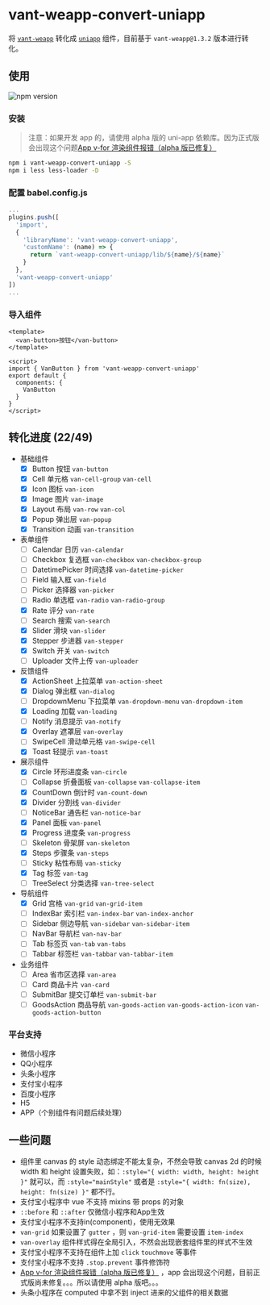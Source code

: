 # vant-weapp-convert-uniapp

将 [`vant-weapp`](https://github.com/youzan/vant-weapp) 转化成 [`uniapp`](https://uniapp.dcloud.io/) 组件，目前基于 `vant-weapp@1.3.2` 版本进行转化。

## 使用

<img src="https://img.shields.io/npm/v/vant-weapp-convert-uniapp.svg?style=for-the-badge" alt="npm version" />

### 安装

> 注意：如果开发 app 的，请使用 alpha 版的 uni-app 依赖库。因为正式版会出现这个问题[App v-for 渲染组件报错（alpha 版已修复）](https://github.com/dcloudio/uni-app/issues/1820)

```bash
npm i vant-weapp-convert-uniapp -S
npm i less less-loader -D
```

### 配置 babel.config.js

```js
...
plugins.push([
  'import',
  {
    'libraryName': 'vant-weapp-convert-uniapp',
    'customName': (name) => {
      return `vant-weapp-convert-uniapp/lib/${name}/${name}`
    }
  },
  'vant-weapp-convert-uniapp'
])
...
```

### 导入组件

```vue
<template>
  <van-button>按钮</van-button>
</template>

<script>
import { VanButton } from 'vant-weapp-convert-uniapp'
export default {
  components: {
    VanButton
  }
}
</script>
```

## 转化进度 (22/49)

- 基础组件
  - [x] Button 按钮 `van-button`
  - [x] Cell 单元格 `van-cell-group` `van-cell`
  - [x] Icon 图标 `van-icon`
  - [x] Image 图片 `van-image`
  - [x] Layout 布局 `van-row` `van-col`
  - [x] Popup 弹出层 `van-popup`
  - [x] Transition 动画 `van-transition`
- 表单组件
  - [ ] Calendar 日历 `van-calendar`
  - [ ] Checkbox 复选框 `van-checkbox` `van-checkbox-group`
  - [ ] DatetimePicker 时间选择 `van-datetime-picker`
  - [ ] Field 输入框 `van-field`
  - [ ] Picker 选择器 `van-picker`
  - [ ] Radio 单选框 `van-radio` `van-radio-group`
  - [x] Rate 评分 `van-rate`
  - [ ] Search 搜索 `van-search`
  - [x] Slider 滑块 `van-slider`
  - [x] Stepper 步进器 `van-stepper`
  - [x] Switch 开关 `van-switch`
  - [ ] Uploader 文件上传 `van-uploader`
- 反馈组件
  - [x] ActionSheet 上拉菜单 `van-action-sheet`
  - [x] Dialog 弹出框 `van-dialog`
  - [ ] DropdownMenu 下拉菜单 `van-dropdown-menu` `van-dropdown-item`
  - [x] Loading 加载 `van-loading`
  - [ ] Notify 消息提示 `van-notify`
  - [x] Overlay 遮罩层 `van-overlay`
  - [ ] SwipeCell 滑动单元格 `van-swipe-cell`
  - [x] Toast 轻提示 `van-toast`
- 展示组件
  - [x] Circle 环形进度条 `van-circle`
  - [ ] Collapse 折叠面板 `van-collapse` `van-collapse-item`
  - [x] CountDown 倒计时 `van-count-down`
  - [x] Divider 分割线 `van-divider`
  - [ ] NoticeBar 通告栏 `van-notice-bar`
  - [x] Panel 面板 `van-panel`
  - [x] Progress 进度条 `van-progress`
  - [ ] Skeleton 骨架屏 `van-skeleton`
  - [x] Steps 步骤条 `van-steps`
  - [ ] Sticky 粘性布局 `van-sticky`
  - [x] Tag 标签 `van-tag`
  - [ ] TreeSelect 分类选择 `van-tree-select`
- 导航组件
  - [x] Grid 宫格 `van-grid` `van-grid-item`
  - [ ] IndexBar 索引栏 `van-index-bar` `van-index-anchor`
  - [ ] Sidebar 侧边导航 `van-sidebar` `van-sidebar-item`
  - [ ] NavBar 导航栏 `van-nav-bar`
  - [ ] Tab 标签页 `van-tab` `van-tabs`
  - [ ] Tabbar 标签栏 `van-tabbar` `van-tabbar-item`
- 业务组件
  - [ ] Area 省市区选择 `van-area`
  - [ ] Card 商品卡片 `van-card`
  - [ ] SubmitBar 提交订单栏 `van-submit-bar`
  - [ ] GoodsAction 商品导航 `van-goods-action` `van-goods-action-icon` `van-goods-action-button`

### 平台支持

- 微信小程序
- QQ小程序
- 头条小程序
- 支付宝小程序
- 百度小程序
- H5
- APP（个别组件有问题后续处理）

## 一些问题

- 组件里 canvas 的 style 动态绑定不能太复杂，不然会导致 canvas 2d 的时候 width 和 height 设置失败，如：`:style="{ width: width, height: height }"` 就可以，而 `:style="mainStyle"` 或者是 `:style="{ width: fn(size), height: fn(size) }"` 都不行。
- 支付宝小程序中 vue 不支持 mixins 带 props 的对象
- `::before` 和 `::after` 仅微信小程序和App生效
- 支付宝小程序不支持in(component)，使用无效果
- `van-grid` 如果设置了 `gutter` ，则 `van-grid-item` 需要设置 `item-index`
- `van-overlay` 组件样式得在全局引入，不然会出现嵌套组件里的样式不生效
- 支付宝小程序不支持在组件上加 `click` `touchmove` 等事件
- 支付宝小程序不支持 `.stop.prevent` 事件修饰符
- [App v-for 渲染组件报错（alpha 版已修复）](https://github.com/dcloudio/uni-app/issues/1820) ，app 会出现这个问题，目前正式版尚未修复。。。所以请使用 alpha 版吧。。。
- 头条小程序在 computed 中拿不到 inject 进来的父组件的相关数据
